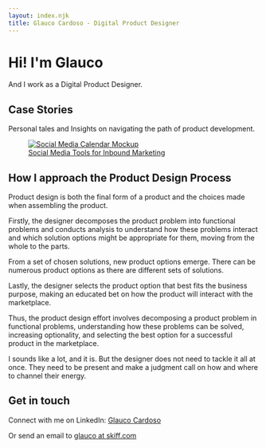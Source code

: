 ```yaml
---
layout: index.njk
title: Glauco Cardoso - Digital Product Designer
---
```


<h1 class="greetings">Hi! I'm Glauco</h1>
<p class="lead-paragraph">
And I work as a Digital Product Designer.
</p>

## Case Stories
<p class="lead-paragraph">
Personal tales and Insights on navigating the path of product development.
</p>

<a href="cases/social-media-tools">
<figure>
<img src="/assets/img/social-media-tools/monthly-calendar.png" alt="Social Media Calendar Mockup" title="Social Media Tools for Inbound Marketing">
<figcaption>
Social Media Tools for Inbound Marketing
</figcaption>
</figure>
</a>

## How I approach the Product Design Process
<p class="lead-paragraph">
Product design is both the final form of a product and the choices made when assembling the product.
</p>

Firstly, the designer decomposes the product problem into functional problems and conducts analysis to understand how these problems interact and which solution options might be appropriate for them, moving from the whole to the parts.

From a set of chosen solutions, new product options emerge. There can be numerous product options as there are different sets of solutions.

Lastly, the designer selects the product option that best fits the business purpose, making an educated bet on how the product will interact with the marketplace.

Thus, the product design effort involves decomposing a product problem in functional problems, understanding how these problems can be solved, increasing optionality, and selecting the best option for a successful product in the marketplace.

I sounds like a lot, and it is. But the designer does not need to tackle it all at once. They need to be present and make a judgment call on how and where to channel their energy.

## Get in touch

Connect with me on LinkedIn: [Glauco Cardoso](https://www.linkedin.com/in/glaucocardoso/)

Or send an email to [glauco at skiff.com](mailto:glauco@skiff.com)
